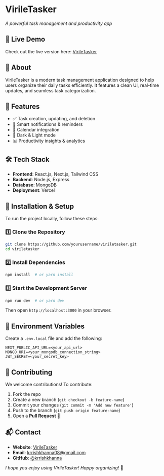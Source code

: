 # VirileTasker
_A powerful task management and productivity app_

## 🚀 Live Demo
Check out the live version here: [VirileTasker](https://viriletasker.vercel.app)

## 📖 About
VirileTasker is a modern task management application designed to help users organize their daily tasks efficiently. It features a clean UI, real-time updates, and seamless task categorization.

## 🎯 Features
- ✅ Task creation, updating, and deletion
- 🔔 Smart notifications & reminders
- 📅 Calendar integration
- 🌙 Dark & Light mode
- 📊 Productivity insights & analytics

## 🛠️ Tech Stack
- **Frontend**: React.js, Next.js, Tailwind CSS
- **Backend**: Node.js, Express
- **Database**: MongoDB
- **Deployment**: Vercel

## 🚀 Installation & Setup
To run the project locally, follow these steps:

### 1️⃣ Clone the Repository
```sh
git clone https://github.com/yourusername/viriletasker.git
cd viriletasker
```

### 2️⃣ Install Dependencies
```sh
npm install  # or yarn install
```

### 3️⃣ Start the Development Server
```sh
npm run dev  # or yarn dev
```
Then open `http://localhost:3000` in your browser.

## 📜 Environment Variables
Create a `.env.local` file and add the following:
```env
NEXT_PUBLIC_API_URL=<your_api_url>
MONGO_URI=<your_mongodb_connection_string>
JWT_SECRET=<your_secret_key>
```

## 📌 Contributing
We welcome contributions! To contribute:
1. Fork the repo
2. Create a new branch (`git checkout -b feature-name`)
3. Commit your changes (`git commit -m 'Add new feature'`)
4. Push to the branch (`git push origin feature-name`)
5. Open a **Pull Request** 🚀

## 📬 Contact
- **Website**: [VirileTasker](https://viriletasker.vercel.app)
- **Email**: [krrishkhanna08@gmail.com](mailto:your.email@example.com)
- **GitHub**: [@krrishkhanna](https://github.com/krrishkhanna)

_I hope you enjoy using VirileTasker! Happy organizing!_ 🎯

